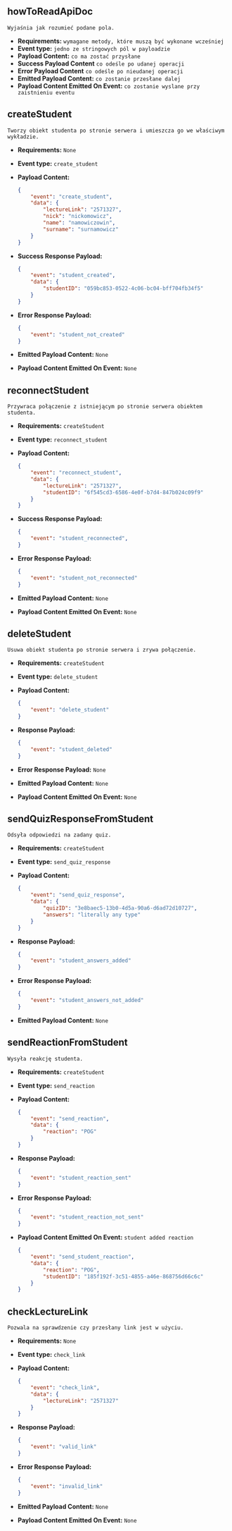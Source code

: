 ## **howToReadApiDoc**

    Wyjaśnia jak rozumieć podane pola.

-   **Requirements:** `wymagane metody, które muszą być wykonane wcześniej`
-   **Event type:** `jedno ze stringowych pól w payloadzie`
-   **Payload Content:** `co ma zostać przysłane`
-   **Success Payload Content** `co odeśle po udanej operacji`
-   **Error Payload Content** `co odeśle po nieudanej operacji`
-   **Emitted Payload Content:** `co zostanie przesłane dalej`
-   **Payload Content Emitted On Event:** `co zostanie wyslane przy zaistnieniu eventu`

## **createStudent**

    Tworzy obiekt studenta po stronie serwera i umieszcza go we właściwym wykładzie.

-   **Requirements:** `None`
-   **Event type:** `create_student`
-   **Payload Content:**

    ```json
    {
        "event": "create_student",
        "data": {
            "lectureLink": "2571327",
            "nick": "nickomowicz",
            "name": "namowiczowin",
            "surname": "surnamowicz"
        }
    }
    ```

-   **Success Response Payload:**

    ```json
    {
        "event": "student_created",
        "data": {
            "studentID": "059bc853-0522-4c06-bc04-bff704fb34f5"
        }
    }
    ```

-   **Error Response Payload:**

    ```json
    {
        "event": "student_not_created"
    }
    ```

-   **Emitted Payload Content:** `None`
-   **Payload Content Emitted On Event:** `None`

## **reconnectStudent**

    Przywraca połączenie z istniejącym po stronie serwera obiektem studenta.

-   **Requirements:** `createStudent`
-   **Event type:** `reconnect_student`
-   **Payload Content:**

    ```json
    {
        "event": "reconnect_student",
        "data": {
            "lectureLink": "2571327",
            "studentID": "6f545cd3-6586-4e0f-b7d4-847b024c09f9"
        }
    }
    ```

-   **Success Response Payload:**

    ```json
    {
        "event": "student_reconnected",
    }
    ```

-   **Error Response Payload:**

    ```json
    {
        "event": "student_not_reconnected"
    }
    ```

-   **Emitted Payload Content:** `None`
-   **Payload Content Emitted On Event:** `None`

## **deleteStudent**

    Usuwa obiekt studenta po stronie serwera i zrywa połączenie.

-   **Requirements:** `createStudent`
-   **Event type:** `delete_student`
-   **Payload Content:**

    ```json
    {
        "event": "delete_student"
    }
    ```

-   **Response Payload:**

    ```json
    {
        "event": "student_deleted"
    }
    ```

-   **Error Response Payload:** `None`
-   **Emitted Payload Content:** `None`
-   **Payload Content Emitted On Event:** `None`

## **sendQuizResponseFromStudent**

    Odsyła odpowiedzi na zadany quiz.

-   **Requirements:** `createStudent`
-   **Event type:** `send_quiz_response`
-   **Payload Content:**

    ```json
    {
        "event": "send_quiz_response",
        "data": {
            "quizID": "3e8baec5-13b0-4d5a-90a6-d6ad72d10727",
            "answers": "literally any type"
        }
    }
    ```

-   **Response Payload:**

    ```json
    {
        "event": "student_answers_added"
    }
    ```

-   **Error Response Payload:**

    ```json
    {
        "event": "student_answers_not_added"
    }
    ```

-   **Emitted Payload Content:** `None`


## **sendReactionFromStudent**

    Wysyła reakcję studenta.

-   **Requirements:** `createStudent`
-   **Event type:** `send_reaction`
-   **Payload Content:**

    ```json
    {
        "event": "send_reaction",
        "data": {
            "reaction": "POG"
        }
    }
    ```

-   **Response Payload:**

    ```json
    {
        "event": "student_reaction_sent"
    }
    ```

-   **Error Response Payload:**

    ```json
    {
        "event": "student_reaction_not_sent"
    }
    ```

-   **Payload Content Emitted On Event:** `student added reaction`

    ```json
    {
        "event": "send_student_reaction",
        "data": {
            "reaction": "POG",
            "studentID": "185f192f-3c51-4855-a46e-868756d66c6c"
        }
    }
    ```

## **checkLectureLink**

    Pozwala na sprawdzenie czy przesłany link jest w użyciu.

-   **Requirements:** `None`
-   **Event type:** `check_link`
-   **Payload Content:**

    ```json
    {
        "event": "check_link",
        "data": {
            "lectureLink": "2571327"
        }
    }
    ```

-   **Response Payload:**

    ```json
    {
        "event": "valid_link"
    }
    ```

-   **Error Response Payload:**

    ```json
    {
        "event": "invalid_link"
    }
    ```

-   **Emitted Payload Content:** `None`
-   **Payload Content Emitted On Event:** `None`
